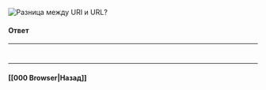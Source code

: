 ![Разница между URI и URL?](https://youtu.be/70VnuTXi4Wk?t=844)

#### Ответ


___
#

___

#### [[000 Browser|Назад]]
